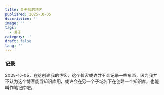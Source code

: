 ```yaml
---
title: 关于我的博客
published: 2025-10-05
description: ''
image: ''
tags:
  - 关于
category: ''
draft: false 
lang: ''
---
```


### 记录

2025-10-05，在这创建我的博客，这个博客或许并不会记录一些东西，因为我并不认为这个博客能当知识库用，或许会在另一个子域名下在创建一个知识库，也能叫作笔记库吧。